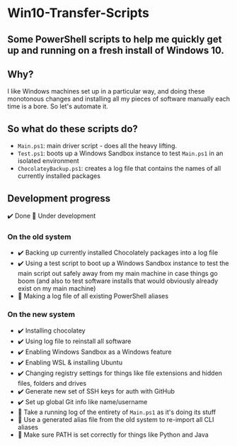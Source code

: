 # Win10-Transfer-Scripts
## Some PowerShell scripts to help me quickly get up and running on a fresh install of Windows 10.

## Why?
I like Windows machines set up in a particular way, and doing these monotonous changes and installing all my pieces of software manually each time is a bore. So let's automate it.

## So what do these scripts do?

* `Main.ps1`: main driver script - does all the heavy lifting.
* `Test.ps1`: boots up a Windows Sandbox instance to test `Main.ps1` in an isolated environment
* `ChocolateyBackup.ps1`: creates a log file that contains the names of all currently installed packages

## Development progress
✔️ Done 🔧 Under development

### On the old system
* ✔️ Backing up currently installed Chocolately packages into a log file
* ✔️ Using a test script to boot up a Windows Sandbox instance to test the main script out safely away from my main machine in case things go boom (and also to test software installs that would obviously already exist on my main machine)
* 🔧 Making a log file of all existing PowerShell aliases

### On the new system
* ✔️ Installing chocolatey
* ✔️ Using log file to reinstall all software
* ✔️ Enabling Windows Sandbox as a Windows feature
* ✔️ Enabling WSL & installing Ubuntu
* ✔️ Changing registry settings for things like file extensions and hidden files, folders and drives
* ✔️ Generate new set of SSH keys for auth with GitHub
* ✔️ Set up global Git info like name/username
* 🔧 Take a running log of the entirety of `Main.ps1` as it's doing its stuff
* 🔧 Use a generated alias file from the old system to re-import all CLI aliases
* 🔧 Make sure PATH is set correctly for things like Python and Java